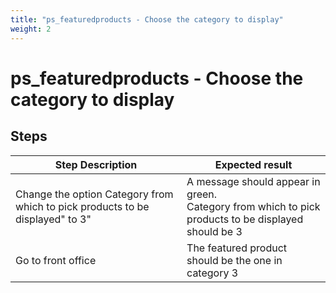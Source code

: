 ```yaml
---
title: "ps_featuredproducts - Choose the category to display"
weight: 2
---
```


# ps_featuredproducts - Choose the category to display
## Steps
| Step Description | Expected result |
| ----- | ----- |
| Change the option Category from which to pick products to be displayed" to 3" | A message should appear in green.<br>Category from which to pick products to be displayed should be 3 |
| Go to front office | The featured product should be the one in category 3 |
